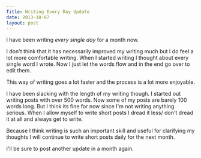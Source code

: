 ```yaml
---
Title: Writing Every Day Update
date: 2013-10-07
layout: post
---
```

I have been writing *every single day* for a month now.

I don't think that it has necessarily improved my writing much but I do feel a lot more comfortable writing. When I started writing I thought about every single word I wrote. Now I just let the words flow and in the end go over to edit them.

This way of writing goes a lot faster and the process is a lot more enjoyable. 

I have been slacking with the length of my writing though. I started out writing posts with over 500 words. Now some of my posts are barely 100 words long. But I think its fine for now since I'm not writing anything serious. When I allow myself to write short posts I dread it less/ don't dread it at all and always get to write.

Because I think writing is such an important skill and useful for clarifying my thoughts I will continue to write short posts daily for the next month.

I'll be sure to post another update in a month again.